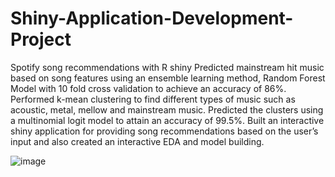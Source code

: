 # Shiny-Application-Development-Project
Spotify song recommendations with R shiny
Predicted mainstream hit music based on song features using an ensemble learning method, Random Forest Model with 10 fold cross validation to achieve an accuracy of 86%. Performed k-mean clustering to find different types of music such as acoustic, metal, mellow and mainstream music. Predicted the clusters using a multinomial logit model to attain an accuracy of 99.5%. Built an interactive shiny application for providing song recommendations based on the user’s input and also created an interactive EDA and model building. 


![image](https://user-images.githubusercontent.com/78705262/111700702-c3705680-8807-11eb-98c6-849e28ab8431.png)
